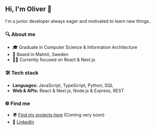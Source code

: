 ## Hi, I'm Oliver 👋

I'm a junior developer always eager and motivated to learn new things.

### 🔍 About me
- 🎓 Graduate in Computer Science & Information Architecture
- 📍 Based in Malmö, Sweden
- 👨‍💻 Currently focused on React & Next.js

### 🛠 Tech stack
- **Languages:** JavaScript, TypeScript, Python, SQL
- **Web & APIs:** React & Next.js, Node.js & Express, REST

### 🌐 Find me
- 🌍 [Find my projects here](https://oliverblomdell.se) (Coming very soon)
- 💼 [LinkedIn](https://www.linkedin.com/in/oliverblomdell/)
<!--
**oblomdell/oblomdell** is a ✨ _special_ ✨ repository because its `README.md` (this file) appears on your GitHub profile.

Here are some ideas to get you started:

- 🔭 I’m currently working on ...
- 🌱 I’m currently learning ...
- 👯 I’m looking to collaborate on ...
- 🤔 I’m looking for help with ...
- 💬 Ask me about ...
- 📫 How to reach me: ...
- 😄 Pronouns: ...
- ⚡ Fun fact: ...
-->
